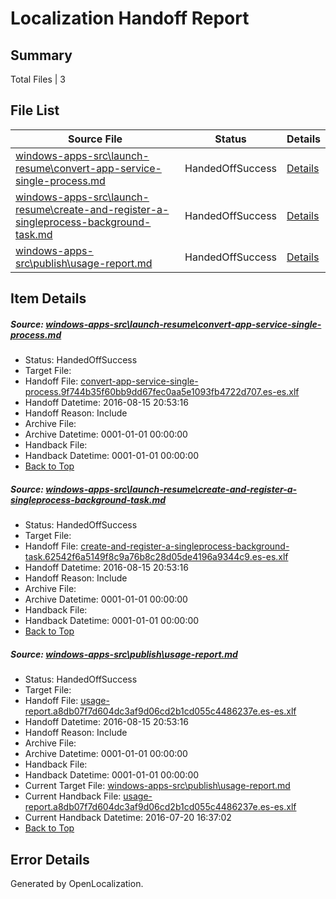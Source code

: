 # <a name='report-top'></a> Localization Handoff Report

## Summary
 Total Files | 3

## File List
 Source File | Status | Details 
 ----------- | ------ | ------- 
 [windows-apps-src\launch-resume\convert-app-service-single-process.md](https://github.com/Microsoft/windows-apps/blob/9e959a8ae6bf9496b658ddfae3abccf4716957a3/windows-apps-src/launch-resume/convert-app-service-single-process.md) | HandedOffSuccess | [Details](#0990e9938bb9bf1794cf58c5541a64f22853b0934361)
 [windows-apps-src\launch-resume\create-and-register-a-singleprocess-background-task.md](https://github.com/Microsoft/windows-apps/blob/9e959a8ae6bf9496b658ddfae3abccf4716957a3/windows-apps-src/launch-resume/create-and-register-a-singleprocess-background-task.md) | HandedOffSuccess | [Details](#5a2461d00114ba71ced7cca64c197f253f33690d4365)
 [windows-apps-src\publish\usage-report.md](https://github.com/Microsoft/windows-apps/blob/c413ff1d4fe709e92f7a306e671f9a4fe22a5999/windows-apps-src/publish/usage-report.md) | HandedOffSuccess | [Details](#21be2064914189abe8ef68c858d33346b947550c5050)

## Item Details
##### <a name='0990e9938bb9bf1794cf58c5541a64f22853b0934361'></a> Source: [windows-apps-src\launch-resume\convert-app-service-single-process.md](https://github.com/Microsoft/windows-apps/blob/9e959a8ae6bf9496b658ddfae3abccf4716957a3/windows-apps-src/launch-resume/convert-app-service-single-process.md)
* Status: HandedOffSuccess
* Target File: 
* Handoff File: [convert-app-service-single-process.9f744b35f60bb9dd67fec0aa5e1093fb4722d707.es-es.xlf](https://github.com/Microsoft/WDG.handoff/blob/cb31f14cba101c87743a1854eb6912204c94b520/ol-handoff/Microsoft/windows-apps.es-es/master/convert-app-service-single-process.9f744b35f60bb9dd67fec0aa5e1093fb4722d707.es-es.xlf)
* Handoff Datetime: 2016-08-15 20:53:16
* Handoff Reason: Include
* Archive File: 
* Archive Datetime: 0001-01-01 00:00:00
* Handback File: 
* Handback Datetime: 0001-01-01 00:00:00
* [Back to Top](#report-top)

##### <a name='5a2461d00114ba71ced7cca64c197f253f33690d4365'></a> Source: [windows-apps-src\launch-resume\create-and-register-a-singleprocess-background-task.md](https://github.com/Microsoft/windows-apps/blob/9e959a8ae6bf9496b658ddfae3abccf4716957a3/windows-apps-src/launch-resume/create-and-register-a-singleprocess-background-task.md)
* Status: HandedOffSuccess
* Target File: 
* Handoff File: [create-and-register-a-singleprocess-background-task.62542f6a5149f8c9a76b8c28d05de4196a9344c9.es-es.xlf](https://github.com/Microsoft/WDG.handoff/blob/cb31f14cba101c87743a1854eb6912204c94b520/ol-handoff/Microsoft/windows-apps.es-es/master/create-and-register-a-singleprocess-background-task.62542f6a5149f8c9a76b8c28d05de4196a9344c9.es-es.xlf)
* Handoff Datetime: 2016-08-15 20:53:16
* Handoff Reason: Include
* Archive File: 
* Archive Datetime: 0001-01-01 00:00:00
* Handback File: 
* Handback Datetime: 0001-01-01 00:00:00
* [Back to Top](#report-top)

##### <a name='21be2064914189abe8ef68c858d33346b947550c5050'></a> Source: [windows-apps-src\publish\usage-report.md](https://github.com/Microsoft/windows-apps/blob/c413ff1d4fe709e92f7a306e671f9a4fe22a5999/windows-apps-src/publish/usage-report.md)
* Status: HandedOffSuccess
* Target File: 
* Handoff File: [usage-report.a8db07f7d604dc3af9d06cd2b1cd055c4486237e.es-es.xlf](https://github.com/Microsoft/WDG.handoff/blob/cb31f14cba101c87743a1854eb6912204c94b520/ol-handoff/Microsoft/windows-apps.es-es/master/usage-report.a8db07f7d604dc3af9d06cd2b1cd055c4486237e.es-es.xlf)
* Handoff Datetime: 2016-08-15 20:53:16
* Handoff Reason: Include
* Archive File: 
* Archive Datetime: 0001-01-01 00:00:00
* Handback File: 
* Handback Datetime: 0001-01-01 00:00:00
* Current Target File: [windows-apps-src\publish\usage-report.md](https://github.com/Microsoft/windows-apps.es-es/blob/ae25724f2c2f0d2747098f5df2f0d64c8f04d5a1/windows-apps-src/publish/usage-report.md)
* Current Handback File: [usage-report.a8db07f7d604dc3af9d06cd2b1cd055c4486237e.es-es.xlf](https://github.com/Microsoft/WDG.handback/blob/9646d4157c932fa06798caec79eed2dd516cb04b/ol-handback/Microsoft/windows-apps.es-es/master/usage-report.a8db07f7d604dc3af9d06cd2b1cd055c4486237e.es-es.xlf)
* Current Handback Datetime: 2016-07-20 16:37:02
* [Back to Top](#report-top)


## Error Details

Generated by OpenLocalization.
